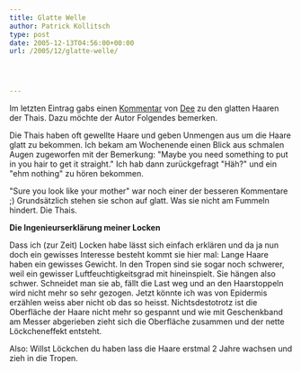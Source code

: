 ```yaml
---
title: Glatte Welle
author: Patrick Kollitsch
type: post
date: 2005-12-13T04:56:00+00:00
url: /2005/12/glatte-welle/




---
```

Im letzten Eintrag gabs einen [Kommentar][1] von [Dee][2] zu den glatten Haaren der Thais. Dazu möchte der Autor Folgendes bemerken. 

Die Thais haben oft gewellte Haare und geben Unmengen aus um die Haare glatt zu bekommen. Ich bekam am Wochenende einen Blick aus schmalen Augen zugeworfen mit der Bemerkung: "Maybe you need something to put in you hair to get it straight." Ich hab dann zurückgefragt "Häh?" und ein "ehm nothing" zu hören bekommen.

"Sure you look like your mother" war noch einer der besseren Kommentare ;) Grundsätzlich stehen sie schon auf glatt. Was sie nicht am Fummeln hindert. Die Thais.

**Die Ingenieurserklärung meiner Locken**

Dass ich (zur Zeit) Locken habe lässt sich einfach erklären und da ja nun doch ein gewisses Interesse besteht kommt sie hier mal: Lange Haare haben ein gewisses Gewicht. In den Tropen sind sie sogar noch schwerer, weil ein gewisser Luftfeuchtigkeitsgrad mit hineinspielt. Sie hängen also schwer. Schneidet man sie ab, fällt die Last weg und an den Haarstoppeln wird nicht mehr so sehr gezogen. Jetzt könnte ich was von Epidermis erzählen weiss aber nicht ob das so heisst. Nichtsdestotrotz ist die Oberfläche der Haare nicht mehr so gespannt und wie mit Geschenkband am Messer abgerieben zieht sich die Oberfläche zusammen und der nette Löckcheneffekt entsteht. 

Also: Willst Löckchen du haben lass die Haare erstmal 2 Jahre wachsen und zieh in die Tropen.

 [1]: http://die.schreibbloga.de/weblog/563/RueckkehrderKaltwelle#c000469
 [2]: http://www.metamorphine.de/
